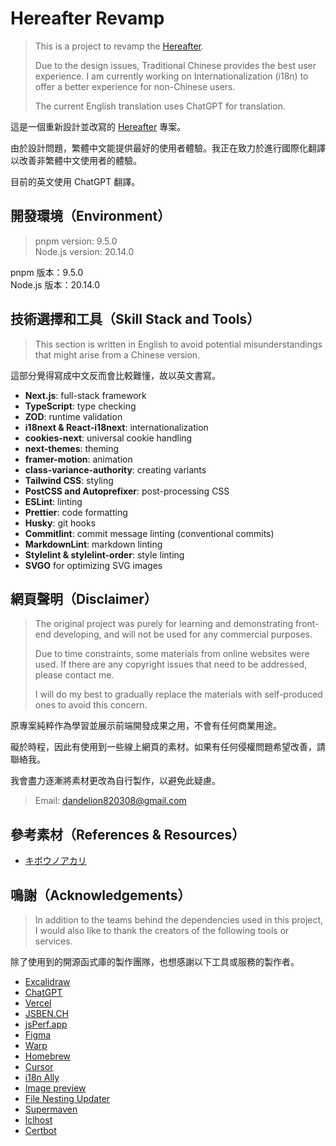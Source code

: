 # Hereafter Revamp

> This is a project to revamp the [Hereafter](https://github.com/Nuyeel/Hereafter).
>
> Due to the design issues, Traditional Chinese provides the best user experience. I am currently working on Internationalization (i18n) to offer a better experience for non-Chinese users.
>
> The current English translation uses ChatGPT for translation.

這是一個重新設計並改寫的 [Hereafter](https://github.com/Nuyeel/Hereafter) 專案。

由於設計問題，繁體中文能提供最好的使用者體驗。我正在致力於進行國際化翻譯以改善非繁體中文使用者的體驗。

目前的英文使用 ChatGPT 翻譯。

## 開發環境（Environment）

> pnpm version: 9.5.0  
> Node.js version: 20.14.0

pnpm 版本：9.5.0  
Node.js 版本：20.14.0

## 技術選擇和工具（Skill Stack and Tools）

> This section is written in English to avoid potential misunderstandings that might arise from a Chinese version.

這部分覺得寫成中文反而會比較難懂，故以英文書寫。

- **Next.js**: full-stack framework
- **TypeScript**: type checking
- **ZOD**: runtime validation
- **i18next & React-i18next**: internationalization
- **cookies-next**: universal cookie handling
- **next-themes**: theming
- **framer-motion**: animation
- **class-variance-authority**: creating variants
- **Tailwind CSS**: styling
- **PostCSS and Autoprefixer**: post-processing CSS
- **ESLint**: linting
- **Prettier**: code formatting
- **Husky**: git hooks
- **Commitlint**: commit message linting (conventional commits)
- **MarkdownLint**: markdown linting
- **Stylelint & stylelint-order**: style linting
- **SVGO** for optimizing SVG images

## 網頁聲明（Disclaimer）

> The original project was purely for learning and demonstrating front-end developing, and will not be used for any commercial purposes.
>
> Due to time constraints, some materials from online websites were used. If there are any copyright issues that need to be addressed, please contact me.
>
> I will do my best to gradually replace the materials with self-produced ones to avoid this concern.

原專案純粹作為學習並展示前端開發成果之用，不會有任何商業用途。

礙於時程，因此有使用到一些線上網頁的素材。如果有任何侵權問題希望改善，請聯絡我。

我會盡力逐漸將素材更改為自行製作，以避免此疑慮。

> Email: dandelion820308@gmail.com

## 參考素材（References & Resources）

- [キボウノアカリ](https://kibounoakari.com/)

## 鳴謝（Acknowledgements）

> In addition to the teams behind the dependencies used in this project, I would also like to thank the creators of the following tools or services.

除了使用到的開源函式庫的製作團隊，也想感謝以下工具或服務的製作者。

- [Excalidraw](https://excalidraw.com/)
- [ChatGPT](https://chatgpt.com/)
- [Vercel](https://vercel.com/)
- [JSBEN.CH](https://jsben.ch/)
- [jsPerf.app](https://jsperf.app/)
- [Figma](https://www.figma.com/)
- [Warp](https://www.warp.dev/)
- [Homebrew](https://brew.sh/)
- [Cursor](https://www.cursor.com/)
- [i18n Ally](https://marketplace.visualstudio.com/items?itemName=Lokalise.i18n-ally)
- [Image preview](https://marketplace.visualstudio.com/items?itemName=kisstkondoros.vscode-gutter-preview)
- [File Nesting Updater](https://marketplace.visualstudio.com/items?itemName=antfu.file-nesting)
- [Supermaven](https://supermaven.com/)
- [lclhost](https://lcl.host/)
- [Certbot](https://certbot.eff.org/)
